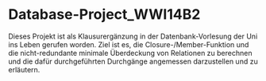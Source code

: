 # Database-Project_WWI14B2

Dieses Projekt ist als Klausurergänzung in der Datenbank-Vorlesung der Uni ins Leben gerufen worden.
Ziel ist es, die Closure-/Member-Funktion und die nicht-redundante minimale Überdeckung von Relationen zu berechnen
und die dafür durchgeführten Durchgänge angemessen darzustellen und zu erläutern.
